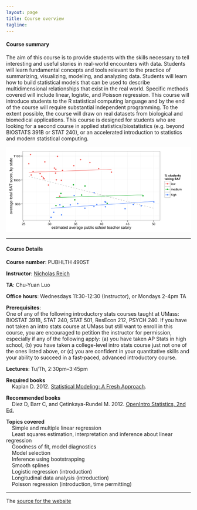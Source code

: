 ```yaml
---
layout: page
title: Course overview
tagline: 
---
```



#### Course summary
The aim of this course is to provide students with the skills necessary to tell interesting and useful stories in real-world encounters with data. Students will learn fundamental concepts and tools relevant to the practice of summarizing, visualizing, modeling, and analyzing data. Students will learn how to build statistical models that can be used to describe multidimensional relationships that exist in the real world. Specific methods covered will include linear, logistic, and Poisson regression. This course will introduce students to the R statistical computing language and by the end of the course will require substantial independent programming. To the extent possible, the course will draw on real datasets from biological and biomedical applications. This course is designed for students who are looking for a second course in applied statistics/biostatistics (e.g. beyond BIOSTATS 391B or STAT 240), or an accelerated introduction to statistics and modern statistical computing. 

<img src="cover-image.png" width="600"/>


---

#### Course Details

**Course number**: PUBHLTH 490ST 

**Instructor**: [Nicholas Reich](http://reichlab.github.io)

**TA**: Chu-Yuan Luo

**Office hours**: Wednesdays 11:30-12:30 (Instructor), or Mondays 2-4pm TA

**Prerequisites**: <br> 
One of any of the following introductory stats courses taught at UMass: BIOSTAT 391B, STAT 240, STAT 501, ResEcon 212, PSYCH 240. If you have not taken an intro stats course at UMass but still want to enroll in this course, you are encouraged to petition the instructor for permission, especially if any of the following apply: (a) you have taken AP Stats in high school, (b) you have taken a college-level intro stats course just not one of the ones listed above, or (c) you are confident in your quantitative skills and your ability to succeed in a fast-paced, advanced introductory course.

**Lectures**: Tu/Th, 2:30pm&ndash;3:45pm

**Required books** <br>
&nbsp; &nbsp; Kaplan D. 2012. [Statistical Modeling: A Fresh Approach](http://www.mosaic-web.org/go/StatisticalModeling/). 

**Recommended books** <br>
&nbsp; &nbsp; Diez D, Barr C, and &Ccedil;etinkaya-Rundel M. 2012. [OpenIntro Statistics, 2nd Ed.](http://www.openintro.org/stat/index.php)


**Topics covered**<br>
&nbsp; &nbsp; Simple and multiple linear regression <br>
&nbsp; &nbsp; Least squares estimation, interpretation and inference about linear regression <br>
&nbsp; &nbsp; Goodness of fit, model diagnostics<br>
&nbsp; &nbsp; Model selection<br>
&nbsp; &nbsp; Inference using bootstrapping<br>
&nbsp; &nbsp; Smooth splines<br>
&nbsp; &nbsp; Logistic regression (introduction)<br>
&nbsp; &nbsp; Longitudinal data analysis (introduction)<br>
&nbsp; &nbsp; Poisson regression (introduction, time permitting)<br>

---

The [source for the website](https://github.com/nickreich/data-stories-2016) 
